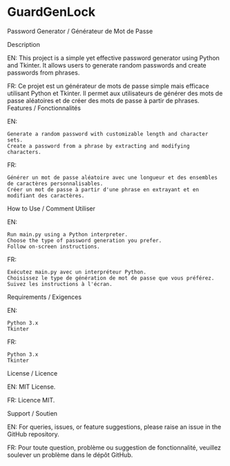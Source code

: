 # GuardGenLock
Password Generator / Générateur de Mot de Passe


Description

EN: This project is a simple yet effective password generator using Python and Tkinter. It allows users to generate random passwords and create passwords from phrases.

FR: Ce projet est un générateur de mots de passe simple mais efficace utilisant Python et Tkinter. Il permet aux utilisateurs de générer des mots de passe aléatoires et de créer des mots de passe à partir de phrases.
Features / Fonctionnalités


EN:

    Generate a random password with customizable length and character sets.
    Create a password from a phrase by extracting and modifying characters.

FR:

    Générer un mot de passe aléatoire avec une longueur et des ensembles de caractères personnalisables.
    Créer un mot de passe à partir d'une phrase en extrayant et en modifiant des caractères.


How to Use / Comment Utiliser

EN:

    Run main.py using a Python interpreter.
    Choose the type of password generation you prefer.
    Follow on-screen instructions.

FR:

    Exécutez main.py avec un interpréteur Python.
    Choisissez le type de génération de mot de passe que vous préférez.
    Suivez les instructions à l'écran.


Requirements / Exigences

EN:

    Python 3.x
    Tkinter

FR:

    Python 3.x
    Tkinter


License / Licence

EN: MIT License.

FR: Licence MIT.


Support / Soutien

EN: For queries, issues, or feature suggestions, please raise an issue in the GitHub repository.

FR: Pour toute question, problème ou suggestion de fonctionnalité, veuillez soulever un problème dans le dépôt GitHub.
